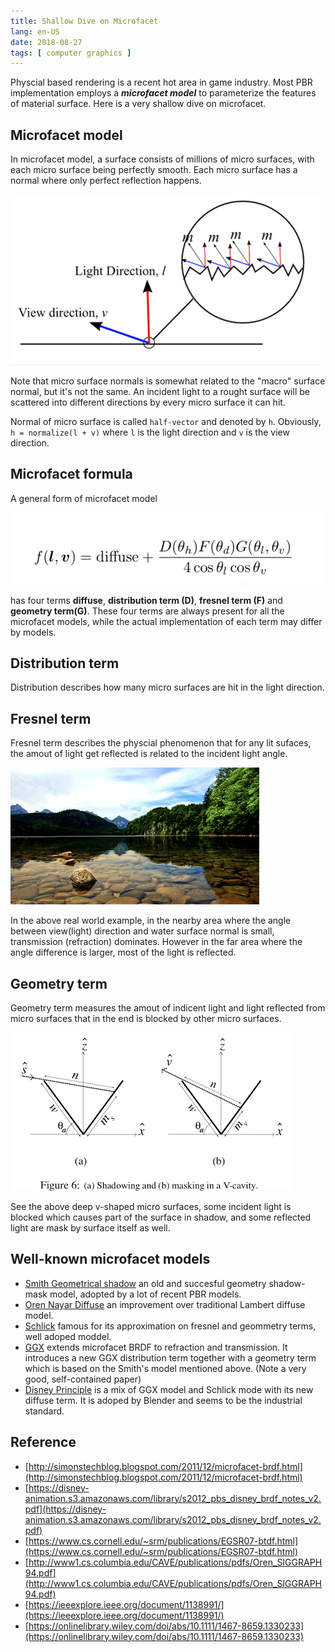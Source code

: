 ```yaml
---
title: Shallow Dive on Microfacet
lang: en-US
date: 2018-08-27
tags: [ computer graphics ]
---
```


Physcial based rendering is a recent hot area in game industry.
Most PBR implementation employs a ***microfacet model*** to parameterize the features of material surface.
Here is a very shallow dive on microfacet.

<!-- more -->

## Microfacet model 
In microfacet model, a surface consists of millions of micro surfaces, with each micro surface being perfectly smooth.
Each micro surface has a normal where only perfect reflection happens. 

![microfacet_visual](./static/shallow-dive-on-microfacet_half-vector.png)

Note that micro surface normals is somewhat related to the "macro" surface normal, but it's not the same.
An incident light to a rought surface will be scattered into different directions by every micro surface it can hit.

Normal of micro surface is called `half-vector` and denoted by `h`.
Obviously, `h = normalize(l + v)` where `l` is the light direction and `v` is the view direction.

## Microfacet formula
A general form of microfacet model

![microfacet_model](./static/shallow-dive-on-microfacet_formula.png)

has four terms **diffuse**, **distribution term (D)**, **fresnel term (F)** and **geometry term(G)**.
These four terms are always present for all the microfacet models, while the actual implementation of each term may differ by models.

## Distribution term
Distribution describes how many micro surfaces are hit in the light direction.

## Fresnel term
Fresnel term describes the physcial phenomenon that for any lit sufaces, the amout of light get reflected is related to the incident light angle.

![fresnel](./static/shallow-dive-on-microfacet_natural-fresnel.png)

In the above real world example, in the nearby area where the angle between view(light) direction and water surface normal is small, transmission (refraction) dominates.
However in the far area where the angle difference is larger, most of the light is reflected.

## Geometry term
Geometry term measures the amout of indicent light and light reflected from micro surfaces that in the end is blocked by other micro surfaces.

![shadow_mask](./static/shallow-dive-on-microfacet_v-shape.png)

See the above deep v-shaped micro surfaces, some incident light is blocked which causes part of the surface in shadow, and some reflected light are mask by surface itself as well.

## Well-known microfacet models

- [Smith Geometrical shadow](https://ieeexplore.ieee.org/document/1138991/) an old and succesful geometry shadow-mask model, adopted by a lot of recent PBR models.
- [Oren Nayar Diffuse](http://www1.cs.columbia.edu/CAVE/publications/pdfs/Oren_SIGGRAPH94.pdf) an improvement over traditional Lambert diffuse model.
- [Schlick](https://onlinelibrary.wiley.com/doi/abs/10.1111/1467-8659.1330233) famous for its approximation on fresnel and geommetry terms, well adoped moddel.
- [GGX](https://www.cs.cornell.edu/~srm/publications/EGSR07-btdf.html) extends microfacet BRDF to refraction and transmission. It introduces a new GGX distribution term together with a geometry term which is based on the Smith's model mentioned above. (Note a very good, self-contained paper)
- [Disney Principle](https://disney-animation.s3.amazonaws.com/library/s2012_pbs_disney_brdf_notes_v2.pdf) is a mix of GGX model and Schlick mode with its new diffuse term. It is adoped by Blender and seems to be the industrial standard.

## Reference
- [http://simonstechblog.blogspot.com/2011/12/microfacet-brdf.html](http://simonstechblog.blogspot.com/2011/12/microfacet-brdf.html)
- [https://disney-animation.s3.amazonaws.com/library/s2012_pbs_disney_brdf_notes_v2.pdf](https://disney-animation.s3.amazonaws.com/library/s2012_pbs_disney_brdf_notes_v2.pdf)
- [https://www.cs.cornell.edu/~srm/publications/EGSR07-btdf.html](https://www.cs.cornell.edu/~srm/publications/EGSR07-btdf.html)
- [http://www1.cs.columbia.edu/CAVE/publications/pdfs/Oren_SIGGRAPH94.pdf](http://www1.cs.columbia.edu/CAVE/publications/pdfs/Oren_SIGGRAPH94.pdf)
- [https://ieeexplore.ieee.org/document/1138991/](https://ieeexplore.ieee.org/document/1138991/)
- [https://onlinelibrary.wiley.com/doi/abs/10.1111/1467-8659.1330233](https://onlinelibrary.wiley.com/doi/abs/10.1111/1467-8659.1330233)
